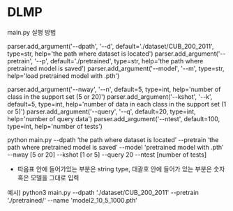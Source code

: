# DLMP

main.py 실행 방법

parser.add_argument('--dpath', '--d', default='./dataset/CUB_200_2011', type=str,
                    help='the path where dataset is located')
parser.add_argument('--pretrain', '--p', default='./pretrained', type=str,
                    help='the path where pretrained model is saved')
parser.add_argument('--model', '--m', type=str, help='load pretrained model with .pth')

parser.add_argument('--nway', '--n', default=5, type=int, help='number of class in the support set (5 or 20)')
parser.add_argument('--kshot', '--k', default=5, type=int,
                    help='number of data in each class in the support set (1 or 5)')
parser.add_argument('--query', '--q', default=20, type=int, help='number of query data')
parser.add_argument('--ntest', default=100, type=int, help='number of tests')


python main.py --dpath ‘the path where dataset is located’ --pretrain ‘the path where pretrained model is saved’ --model 'pretrained model with .pth'
--nway [5 or 20] --kshot [1 or 5] --query 20 --ntest [number of tests]

* 따옴표 안에 들어가있는 부분은 string type, 대괄호 안에 들어가 있는 부분은 숫자 혹은 모델을 그대로 입력

예시) 
python3 main.py --dpath ‘./dataset/CUB_200_2011' --pretrain ‘./pretrained/‘ --name 'model2_10_5_1000.pth’

